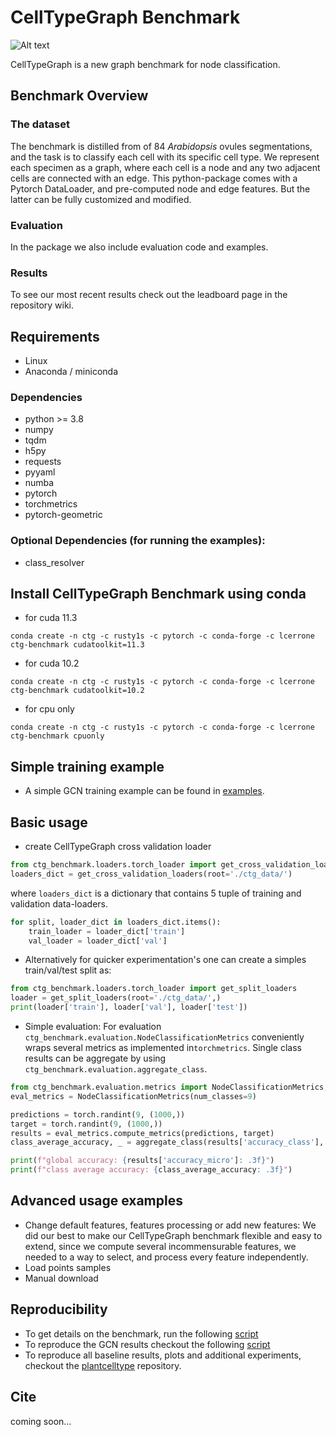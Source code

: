 # CellTypeGraph Benchmark
![Alt text](/home/lcerrone/PycharmProjects/celltype-graph-benchmark/resources/overview.svg)

CellTypeGraph is a new graph benchmark for node classification.

## Benchmark Overview

### The dataset

The benchmark is distilled from of 84 *Arabidopsis* ovules segmentations, 
and the task is to classify each cell with its specific cell type.
We represent each specimen as a graph, where each cell is a node and any two adjacent cells are connected with an edge.
This python-package comes with a Pytorch DataLoader, and pre-computed node and edge features. But the latter can be fully 
customized and modified.

### Evaluation
In the package we also include evaluation code and examples.

### Results
To see our most recent results check out the leadboard page in the repository wiki.

## Requirements
- Linux
- Anaconda / miniconda

### Dependencies
- python >= 3.8
- numpy
- tqdm
- h5py
- requests
- pyyaml
- numba
- pytorch
- torchmetrics
- pytorch-geometric

### Optional Dependencies (for running the examples):
- class_resolver

## Install CellTypeGraph Benchmark using conda
- for cuda 11.3
```
conda create -n ctg -c rusty1s -c pytorch -c conda-forge -c lcerrone ctg-benchmark cudatoolkit=11.3
```
- for cuda 10.2
```
conda create -n ctg -c rusty1s -c pytorch -c conda-forge -c lcerrone ctg-benchmark cudatoolkit=10.2
```
- for cpu only
```
conda create -n ctg -c rusty1s -c pytorch -c conda-forge -c lcerrone ctg-benchmark cpuonly 
```

## Simple training example
* A simple GCN training example can be found in [examples](examples/gcn_example.py).

## Basic usage
* create CellTypeGraph cross validation loader
```python
from ctg_benchmark.loaders.torch_loader import get_cross_validation_loaders
loaders_dict = get_cross_validation_loaders(root='./ctg_data/')
```
where `loaders_dict` is a dictionary that contains 5 tuple of training and validation data-loaders. 
```python
for split, loader_dict in loaders_dict.items():
    train_loader = loader_dict['train'] 
    val_loader = loader_dict['val']
```


* Alternatively for quicker experimentation's one can create a simples train/val/test split as: 
```python
from ctg_benchmark.loaders.torch_loader import get_split_loaders
loader = get_split_loaders(root='./ctg_data/',)
print(loader['train'], loader['val'], loader['test'])
```

* Simple evaluation: For evaluation `ctg_benchmark.evaluation.NodeClassificationMetrics` conveniently wraps several 
metrics as implemented in`torchmetrics`. Single class results can be 
aggregate by using `ctg_benchmark.evaluation.aggregate_class`.
```python
from ctg_benchmark.evaluation.metrics import NodeClassificationMetrics, aggregate_class
eval_metrics = NodeClassificationMetrics(num_classes=9)

predictions = torch.randint(9, (1000,))
target = torch.randint(9, (1000,))
results = eval_metrics.compute_metrics(predictions, target)
class_average_accuracy, _ = aggregate_class(results['accuracy_class'], index=7)

print(f"global accuracy: {results['accuracy_micro']: .3f}")
print(f"class average accuracy: {class_average_accuracy: .3f}")
```

## Advanced usage examples
* Change default features, features processing or add new features:
We did our best to make our CellTypeGraph benchmark flexible and easy to extend, since we compute several 
incommensurable features, we needed to a way to select, and process every feature independently. 
* Load points samples
* Manual download

## Reproducibility 
* To get details on the benchmark, run the following [script](examples/benchmark_overview.py)
* To reproduce the GCN results checkout the following [script](examples/gcn_reproducibility.py)
* To reproduce all baseline results, plots and additional experiments, checkout the 
[plantcelltype](https://github.com/hci-unihd/plant-celltype) repository.

## Cite
coming soon...